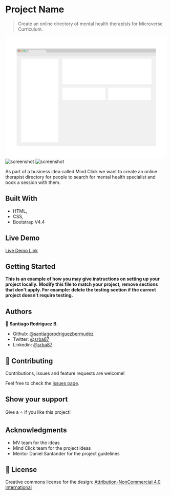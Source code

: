# Project Name

> Create an online directory of mental health therapists for Microverse Curriculum.

![screenshot](./app_screenshot.png)
![screenshot](./app_screenshot1.png)
![screenshot](./app_screenshot2.png)

As part of a business idea called Mind Click we want to create an online therapist directory for people to search for mental health specialist and book a session with them. 

## Built With

- HTML,
- CSS,
- Bootstrap V4.4

## Live Demo

[Live Demo Link](https://raw.githack.com/santiagorodriguezbermudez/mindclickdirectory/develop/index.html)

## Getting Started

**This is an example of how you may give instructions on setting up your project locally.**
**Modify this file to match your project, remove sections that don't apply. For example: delete the testing section if the currect project doesn't require testing.**

## Authors

👤 **Santiago Rodriguez B.**

- Github: [@santiagorodriguezbermudez](https://github.com/santiagorodriguezbermudez)
- Twitter: [@srba87](https://twitter.com/srba87)
- Linkedin: [@srba87](https://linkedin.com/srba87)

## 🤝 Contributing

Contributions, issues and feature requests are welcome!

Feel free to check the [issues page](issues/).

## Show your support

Give a ⭐️ if you like this project!

## Acknowledgments

- MV team for the ideas
- Mind Click team for the project ideas
- Mentor Daniel Santander for the project guidelines

## 📝 License

Creative commons license for the design: [Attribution-NonCommercial 4.0 International](https://creativecommons.org/licenses/by-nc/4.0/legalcode)
